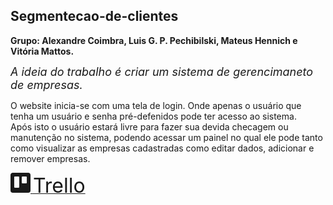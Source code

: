 ## Segmentecao-de-clientes
**Grupo: Alexandre Coimbra, Luis G. P. Pechibilski, Mateus Hennich e Vitória Mattos.**

<font size="4">*A ideia do trabalho é criar um sistema de gerencimaneto de empresas.*</font>

O website inicia-se com uma tela de login. Onde apenas o usuário que tenha um usuário e senha pré-defenidos pode ter acesso ao sistema.
<br>
Após isto o usuário estará livre para fazer sua devida checagem ou manutenção no sistema, podendo acessar um painel no qual ele pode tanto como visualizar as empresas cadastradas como editar dados, adicionar e remover empresas.

[<svg xmlns="http://www.w3.org/2000/svg" width="32" height="32" fill="currentColor" class="bi bi-trello" viewBox="0 0 16 16">
  <path d="M14.1 0H1.903C.852 0 .002.85 0 1.9v12.19A1.902 1.902 0 0 0 1.902 16h12.199A1.902 1.902 0 0 0 16 14.09V1.9A1.902 1.902 0 0 0 14.1 0ZM7 11.367a.636.636 0 0 1-.64.633H3.593a.633.633 0 0 1-.63-.633V3.583c0-.348.281-.631.63-.633h2.765c.35.002.632.284.633.633L7 11.367Zm6.052-3.5a.633.633 0 0 1-.64.633h-2.78A.636.636 0 0 1 9 7.867V3.583a.636.636 0 0 1 .633-.633h2.778c.35.002.631.285.631.633l.01 4.284Z"/>
</svg>
<font size="6">Trello</font>](https://trello.com/b/hPWBCbBO/segmenta%C3%A7%C3%A3o-de-clientes "Este é o Trello grupo.")